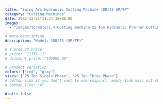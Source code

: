 ```yaml
---
title: "Swing Arm Hydraulic Cutting Machine 308/25 SP/TP"
category: "Cutting Machines"
date: 2022-12-01T11:24:18+06:00
images:
  - "images/torento/1.4-Cutting machine-25 Ton Hydraulic Planner Cutting Machine.png"

# meta description
description: "Model: 308/25 (SP/TP)"

# # product Price
# price: "11111.11"
# discount_price: "100000.00"

# product variation
colors: ["red", "gray"]
sizes: ["25 Ton Single Phase", "25 Ton Three Phase"]
# button link if you don't want to use snipcart. empty link will not show button
# button_link: "#"

draft: false
---
```


